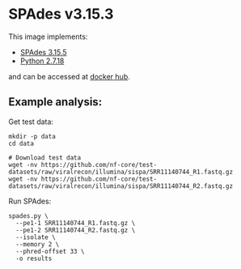 # SPAdes v3.15.3

This image implements:
- [SPAdes 3.15.5](https://github.com/ablab/spades)
- [Python 2.7.18](https://www.python.org/)

and can be accessed at [docker hub](https://hub.docker.com/u/gregorysprenger).

## Example analysis:

Get test data:

```
mkdir -p data
cd data

# Download test data
wget -nv https://github.com/nf-core/test-datasets/raw/viralrecon/illumina/sispa/SRR11140744_R1.fastq.gz
wget -nv https://github.com/nf-core/test-datasets/raw/viralrecon/illumina/sispa/SRR11140744_R2.fastq.gz
```

Run SPAdes:

```
spades.py \
  --pe1-1 SRR11140744_R1.fastq.gz \
  --pe1-2 SRR11140744_R2.fastq.gz \
  --isolate \
  --memory 2 \
  --phred-offset 33 \
  -o results
```